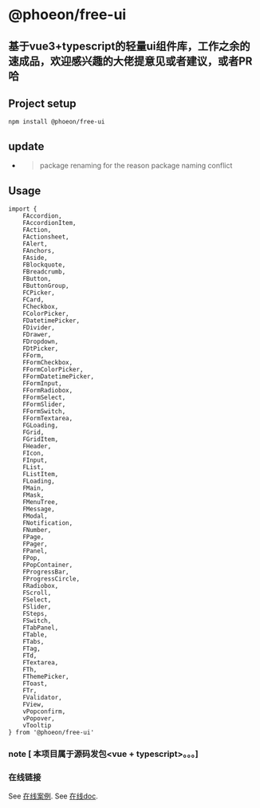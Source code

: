 # @phoeon/free-ui

## 基于vue3+typescript的轻量ui组件库，工作之余的速成品，欢迎感兴趣的大佬提意见或者建议，或者PR哈
## Project setup
```
npm install @phoeon/free-ui
```
## update
+ > package renaming for the reason package naming conflict 
## Usage
```
import {
    FAccordion,
    FAccordionItem,
    FAction,
    FActionsheet,
    FAlert,
    FAnchors,
    FAside,
    FBlockquote,
    FBreadcrumb,
    FButton,
    FButtonGroup,
    FCPicker,
    FCard,
    FCheckbox,
    FColorPicker,
    FDatetimePicker,
    FDivider,
    FDrawer,
    FDropdown,
    FDtPicker,
    FForm,
    FFormCheckbox,
    FFormColorPicker,
    FFormDatetimePicker,
    FFormInput,
    FFormRadiobox,
    FFormSelect,
    FFormSlider,
    FFormSwitch,
    FFormTextarea,
    FGLoading,
    FGrid,
    FGridItem,
    FHeader,
    FIcon,
    FInput,
    FList,
    FListItem,
    FLoading,
    FMain,
    FMask,
    FMenuTree,
    FMessage,
    FModal,
    FNotification,
    FNumber,
    FPage,
    FPager,
    FPanel,
    FPop,
    FPopContainer,
    FProgressBar,
    FProgressCircle,
    FRadiobox,
    FScroll,
    FSelect,
    FSlider,
    FSteps,
    FSwitch,
    FTabPanel,
    FTable,
    FTabs,
    FTag,
    FTd,
    FTextarea,
    FTh,
    FThemePicker,
    FToast,
    FTr,
    FValidator,
    FView,
    vPopconfirm,
    vPopover,
    vTooltip
} from '@phoeon/free-ui'
```
### note [ 本项目属于源码发包<vue + typescript>。。。]
### 在线链接
See [在线案例](https://phoeon.gitee.io/free-ui/demo/#/).
See [在线doc](https://phoeon.gitee.io/free-ui/doc/#/).
